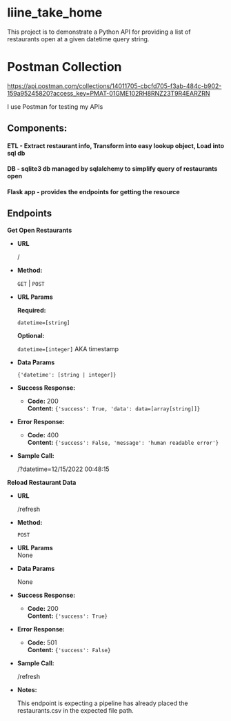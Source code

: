 # liine_take_home

This project is to demonstrate a Python API for providing a list of restaurants
open at a given datetime query string.

# Postman Collection
https://api.postman.com/collections/14011705-cbcfd705-f3ab-484c-b902-159a95245820?access_key=PMAT-01GME102RH8RNZ23T9R4EARZRN

I use Postman for testing my APIs

## Components:
#### ETL - Extract restaurant info, Transform into easy lookup object, Load into sql db
#### DB - sqlite3 db managed by sqlalchemy to simplify query of restaurants open
#### Flask app - provides the endpoints for getting the resource

**Endpoints**
----
**Get Open Restaurants**
* **URL**

  /

* **Method:**

  `GET` | `POST`
  
*  **URL Params**

   **Required:**
 
   `datetime=[string]`

   **Optional:**
 
   `datetime=[integer]` AKA timestamp

* **Data Params**

  `{'datetime': [string | integer]}`

* **Success Response:**

  * **Code:** 200 <br />
    **Content:** `{'success': True, 'data': data=[array[string]]}`
 
* **Error Response:**

  * **Code:** 400 <br />
    **Content:** `{'success': False, 'message': 'human readable error'}`
  

* **Sample Call:**

  /?datetime=12/15/2022 00:48:15


**Reload Restaurant Data**
* **URL**

  /refresh

* **Method:**

  `POST`
  
*  **URL Params**<br />
    None

* **Data Params**

  None

* **Success Response:**

  * **Code:** 200 <br />
    **Content:** `{'success': True}`
 
* **Error Response:**

  * **Code:** 501 <br />
    **Content:** `{'success': False}`
  

* **Sample Call:**

  /refresh

* **Notes:**

    This endpoint is expecting a pipeline has already placed the restaurants.csv in the expected file path.




